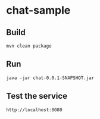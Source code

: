 # chat-sample

 Build
-------
```
mvn clean package
```

 Run
-------
```
java -jar chat-0.0.1-SNAPSHOT.jar
```


 Test the service
-------
```
http://localhost:8080
```
 
